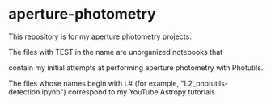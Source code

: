 # aperture-photometry
This repository is for my aperture photometry projects.


The files with TEST in the name are unorganized notebooks that 

contain my initial attempts at performing aperture photometry with Photutils.


The files whose names begin with L# (for example, "L2_photutils-detection.ipynb") correspond to my YouTube Astropy tutorials.
